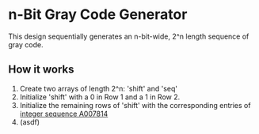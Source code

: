 # n-Bit Gray Code Generator
This design sequentially generates an n-bit-wide, 2^n length sequence of gray code.

## How it works
1. Create two arrays of length 2^n: 'shift' and 'seq'
1. Initialize 'shift' with a 0 in Row 1 and a 1 in Row 2.
1. Initialize the remaining rows of 'shift' with the corresponding entries of [integer sequence A007814](https://oeis.org/A007814)
  1. (asdf)
